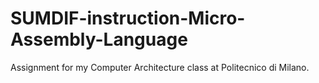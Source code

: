 # SUMDIF-instruction-Micro-Assembly-Language
Assignment for my Computer Architecture class at Politecnico di Milano.
